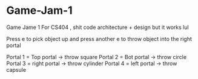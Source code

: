 # Game-Jam-1
Game Jame 1 For CS404 , shit code architecture + design but it works lul


Press e to pick object up  and press another e to throw object into the right portal

Portal 1 = Top portal -> throw square
Portal 2 = Bot portal -> throw circle
Portal 3 = right portal -> throw cylinder
Portal 4 = left portal -> throw capsule
